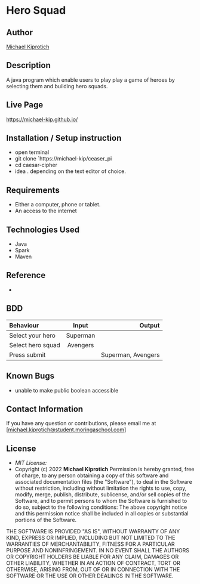 # Hero Squad

## Author

[Michael Kiprotich](https://github.com/michael-kip)

## Description

A java program which enable users to play play a game of heroes by selecting them and building hero squads.

## Live Page

https://michael-kip.github.io/

## Installation / Setup instruction

- open terminal
- git clone `https://michael-kip/ceaser_pi
- cd caesar-cipher
- idea . depending on the text editor of choice.

## Requirements

- Either a computer, phone or tablet.
- An access to the internet

## Technologies Used

- Java
- Spark
- Maven

## Reference

-

## BDD

| Behaviour         |  Input   |             Output |
| :---------------- | :------: | -----------------: |
| Select your hero  | Superman |                    |
| Select hero squad | Avengers |                    |
| Press submit      |          | Superman, Avengers |

## Known Bugs

- unable to make public boolean accessible

## Contact Information

If you have any question or contributions, please email me at [michael.kiprotich@student.moringaschool.com]

## License

- _MIT License:_
- Copyright (c) 2022 **Michael Kiprotich**
  Permission is hereby granted, free of charge, to any person obtaining a copy
  of this software and associated documentation files (the "Software"), to deal
  in the Software without restriction, including without limitation the rights
  to use, copy, modify, merge, publish, distribute, sublicense, and/or sell
  copies of the Software, and to permit persons to whom the Software is
  furnished to do so, subject to the following conditions:
  ​
  The above copyright notice and this permission notice shall be included in all
  copies or substantial portions of the Software.

THE SOFTWARE IS PROVIDED "AS IS", WITHOUT WARRANTY OF ANY KIND, EXPRESS OR
IMPLIED, INCLUDING BUT NOT LIMITED TO THE WARRANTIES OF MERCHANTABILITY,
FITNESS FOR A PARTICULAR PURPOSE AND NONINFRINGEMENT. IN NO EVENT SHALL THE
AUTHORS OR COPYRIGHT HOLDERS BE LIABLE FOR ANY CLAIM, DAMAGES OR OTHER
LIABILITY, WHETHER IN AN ACTION OF CONTRACT, TORT OR OTHERWISE, ARISING FROM,
OUT OF OR IN CONNECTION WITH THE SOFTWARE OR THE USE OR OTHER DEALINGS IN THE
SOFTWARE.
